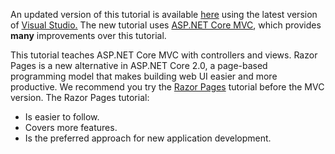 An updated version of this tutorial is available [here](https://docs.microsoft.com/aspnet/core/tutorials/first-mvc-app/start-mvc) using the latest version of [Visual Studio.](https://www.visualstudio.com) The new tutorial uses [ASP.NET Core MVC](https://docs.microsoft.com/aspnet/core/mvc/), which provides **many** improvements over this tutorial.

This tutorial teaches ASP.NET Core MVC with controllers and views. Razor Pages is a new alternative in ASP.NET Core 2.0, a page-based programming model that makes building web UI easier and more productive. We recommend you try the [Razor Pages](https://docs.microsoft.com/aspnet/core/mvc/razor-pages) tutorial before the MVC version. The Razor Pages tutorial:

* Is easier to follow.
* Covers more features.
* Is the preferred approach for new application development.
